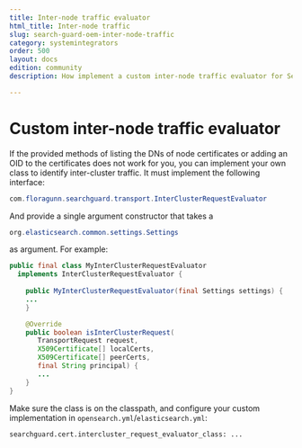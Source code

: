 ```yaml
---
title: Inter-node traffic evaluator
html_title: Inter-node traffic
slug: search-guard-oem-inter-node-traffic
category: systemintegrators
order: 500
layout: docs
edition: community
description: How implement a custom inter-node traffic evaluator for Seaerch Guard.

---
```

<!---
Copyright 2020 floragunn GmbH
-->

# Custom inter-node traffic evaluator

If the provided methods of listing the DNs of node certificates or adding an OID to the certificates does not work for you, you can implement your own class to identify inter-cluster traffic. It must implement the following interface:

```java
com.floragunn.searchguard.transport.InterClusterRequestEvaluator
```

And provide a single argument constructor that takes a

```java
org.elasticsearch.common.settings.Settings
```

as argument. For example:

```java
public final class MyInterClusterRequestEvaluator
  implements InterClusterRequestEvaluator {
    
    public MyInterClusterRequestEvaluator(final Settings settings) {
    ...
    }

    @Override
    public boolean isInterClusterRequest(
       TransportRequest request,
       X509Certificate[] localCerts,
       X509Certificate[] peerCerts,
       final String principal) {
       ...
    }
}
```

Make sure the class is on the classpath, and configure your custom implementation in `opensearch.yml`/`elasticsearch.yml`:

```
searchguard.cert.intercluster_request_evaluator_class: ...
```